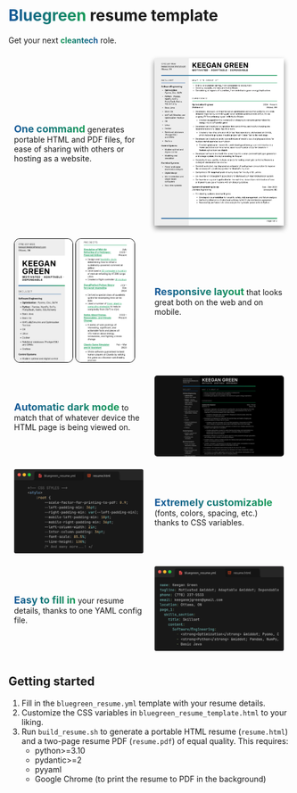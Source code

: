 # <span style="background: linear-gradient(to right, #155799, #159957); -webkit-background-clip: text; background-clip: text; color: transparent; ">Bluegreen</span> resume template

Get your next <text style="font-weight: bold; background: linear-gradient(to right, #159957, #155799); -webkit-background-clip: text; background-clip: text; color: transparent; ">cleantech</text> role.

<div style="display: grid; grid-template-columns: repeat(2, 50%); align-items: center;">
    <div style="padding: 10px;"><text style="font-size: large; font-weight: bold; background: linear-gradient(to right, #155799, #159957); -webkit-background-clip: text; background-clip: text; color: transparent; ">One command</text> generates portable HTML and PDF files, for ease of sharing with others or hosting as a website.</div>
    <div style="padding: 10px;"><img src="readme_assets/resume-1.png" width="100%" style="filter: drop-shadow(0 5px 5px gray)"></div> <!-- pdftoppm -png -r 300 resume.pdf resume.png -->
    <div style="padding: 10px;"><img src="readme_assets/mobile_1.png" width="45%" style="border: 1px solid black; border-radius: 10px;"> <img src="readme_assets/mobile_2.png" width="45%" style="border: 1px solid black; border-radius: 10px;"></div>
    <div style="padding: 10px;"><text style="font-size: large; font-weight: bold; background: linear-gradient(to right, #155799, #159957); -webkit-background-clip: text; background-clip: text; color: transparent; ">Responsive layout</text> that looks great both on the web and on mobile.</div>
    <div style="padding: 10px;"><text style="font-size: large; font-weight: bold; background: linear-gradient(to right, #155799, #159957); -webkit-background-clip: text; background-clip: text; color: transparent; ">Automatic dark mode</text> to match that of whatever device the HTML page is being viewed on.</div>
    <div style="padding: 10px;"><img src="readme_assets/dark_mode.png" width="100%" style="border-radius: 5px;"></div>
    <div style="padding: 10px;"><img src="readme_assets/css_variables_screenshot.png" width="100%"></div>
    <div style="padding: 10px;"><text style="font-size: large; font-weight: bold; background: linear-gradient(to right, #155799, #159957); -webkit-background-clip: text; background-clip: text; color: transparent; ">Extremely customizable</text> (fonts, colors, spacing, etc.) thanks to CSS variables.</div>
    <div style="padding: 10px;"><text style="font-size: large; font-weight: bold; background: linear-gradient(to right, #155799, #159957); -webkit-background-clip: text; background-clip: text; color: transparent; ">Easy to fill in</text> your resume details, thanks to one YAML config file.</div>
    <div style="padding: 10px;"><img src="readme_assets/yml_screenshot.png" width="100%"></div>
</div>

## Getting started

1. Fill in the `bluegreen_resume.yml` template with your resume details.
2. Customize the CSS variables in `bluegreen_resume_template.html` to your liking.
3. Run `build_resume.sh` to generate a portable HTML resume (`resume.html`) and a two-page resume PDF (`resume.pdf`) of equal quality. This requires:
   - python>=3.10
   - pydantic>=2
   - pyyaml
   - Google Chrome (to print the resume to PDF in the background)
